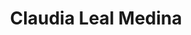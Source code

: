 ﻿---
# Display name
title: Claudia Leal Medina

# Full name (for SEO)
first_name: Claudia Verónica
last_name: Leal Medina

# Username (this should match the folder name)
authors:
  - Leal-Medina

# Is this the primary user of the site?
superuser: false

# Role/position
role: Alumini MSc Forests and Environment

# Organizations/Affiliations
organizations:
  - name: Universidad Austral de Chile
    url: ''

# Short bio (displayed in user profile at end of posts)
bio: My research interests include remote sensing forest and fires
interests:
  - Forest monitoring
  - Remote Sensing
  - Wildfire and climate change 


# Social/Academic Networking
# For available icons, see: 
# For an email link, use "fas" icon pack, "envelope" icon, and a link in the
#   form "mailto:claudia.leal.med@gmail.com " or "#contact" for contact widget.
# Link to a PDF of your resume/CV from the About widget.
# To enable, copy your resume/CV to `static/files/cv.pdf` and uncomment the lines below.
# - icon: cv
#   icon_pack: ai
#   link: files/cv.pdf

# Enter email to display Gravatar (if Gravatar enabled in Config)
email: ''

# Organizational groups that you belong to (for People widget)
#   Set this to `[]` or comment out if you are not using People widget.
user_groups:
  - Alumni
---



